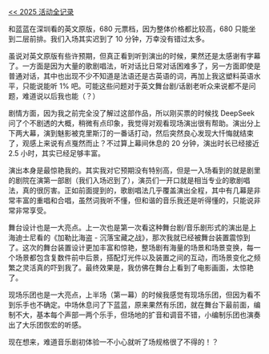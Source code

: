 [<< 2025 活动全记录](/post/23.html)

和蓝蓝在深圳看的英文原版，680 元票档，因为整体价格都比较高，680 只能坐到二层前排。我们入场其实迟到了 10 分钟，万幸没有错过太多。

虽说对英文原版有些许预期，但真正看到听到演出的时候，果然还是太感谢有字幕了。一方面是因为大量的歌剧唱法，听对话比日常对话困难多了，另一方面即使是普通对话，其中也出现不少不知道是法语还是古英语的词，再加上我这塑料英语水平，只能说能听 1% 吧。可能这些问题对于英文舞台剧/话剧老听众来说都不是问题，难道说以后我也能（？）

剧情方面，因为我之前完全没了解过这部作品，所以刚买票的时候找 DeepSeek 问了个不剧透的大概，稍微有点印象，我觉得对观看现场演出很有帮助。演出分上下两大幕，演到魅影被克里斯汀的一番话打动，然后突然良心发现大忏悔就结束了，观感上来说有点戛然而止？不过算上幕间休息的 20 分钟，演出时长已经接近 2.5 小时，其实已经足够丰富。

演出本身是最惊艳我的。其实我对它预期没有特别高，但是一入场看到的就是剧里的剧院在演第一部剧（我们入场迟到了），演员们一开口就是相当专业的歌剧唱法，真的很厉害。正如前面提到的，歌剧唱法几乎覆盖演出全程，其中有几幕是非常丰富的重唱和合唱，虽然词我听不懂，但和谐的音乐我还是听得懂的，只能说非常非常享受。

舞台设计也是一大亮点。上一次也是第一次看这种舞台剧/音乐剧形式的演出是上海迪士尼看的《加勒比海盗 - 沉落宝藏之战》，那次我就已经被舞台装置震惊到了。这次的舞台装置设计更加丰富和惊艳，整场剧有海量的场景和场景变换，每一个场景都包含复数件前中后景，搭配灯光件以及装置之间的互动，而场景变化之频繁之灵活真的吓到我了。最终效果是，我仿佛在舞台上看到了电影画面，太惊艳了。

现场乐团也是一大亮点，上半场（第一幕）的时候我感觉有现场乐团，但因为看不到乐手也不确定。中场休息问了下蓝蓝，原来果然有乐团，就在舞台下最前面，编制不大，基本每个声部一两个乐手，但场地的扩音和调音不错，小编制乐团也演奏出了大乐团恢宏的听感。

现在想来，难道音乐剧初体验一不小心就听了场规格很了不得的！？